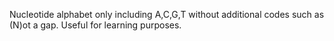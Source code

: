 Nucleotide alphabet only including A,C,G,T without additional codes such as (N)ot a gap. Useful for learning purposes.
